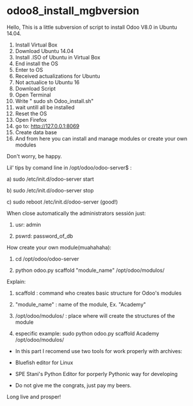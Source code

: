 # odoo8_install_mgbversion

Hello,
This is a little subversion of script to install Odoo V8.0 in Ubuntu 14.04.

1. Install Virtual Box
2. Download Ubuntu 14.04
3. Install .ISO of Ubuntu in Virtual Box
4. End install the OS
5. Enter to OS
6. Received actualizations for Ubuntu
7. Not actualice to Ubuntu 16
8. Download Script
9. Open Terminal
10. Write " sudo sh Odoo_install.sh"
11. wait untill all be installed
12. Reset the OS
13. Open Firefox
14. go to: http://127.0.0.1:8069
15. Create data base
16. And from here you can install and manage modules or create your own modules

Don't worry, be happy.

Lil' tips by comand line in /opt/odoo/odoo-server$ :

a)  sudo /etc/init.d/odoo-server start

b)  sudo /etc/init.d/odoo-server stop

c) sudo reboot /etc/init.d/odoo-server  (good!)

When close automatically the administrators sessión just:

1) usr: admin

2) pswrd: password_of_db

How create your own module(muahahaha):

1) cd /opt/odoo/odoo-server

2) python odoo.py scaffold "module_name" /opt/odoo/modulos/

Explain:

1) scaffold : command who creates basic structure for Odoo's modules

2) "module_name" : name of the module, Ex. "Academy"

3) /opt/odoo/modulos/ : place where will create the structures of the module

4) especific example: sudo python odoo.py scaffold Academy /opt/odoo/modulos/
 
- In this part I recomend use two tools for work properly with archives:

- Bluefish editor for Linux

- SPE Stani's Python Editor for porperly Pythonic way for developing

- Do not give me the congrats, just pay my beers.

Long live and prosper!
